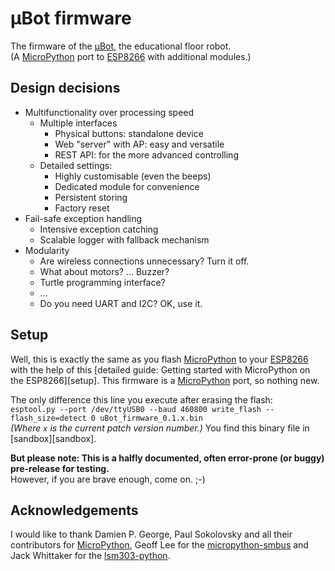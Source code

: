 # μBot firmware

The firmware of the [μBot][uBot], the educational floor robot.  
(A [MicroPython][MP] port to [ESP8266][ESP] with additional modules.)  
  
## Design decisions

- Multifunctionality over processing speed 
  - Multiple interfaces
    - Physical buttons: standalone device
    - Web "server" with AP: easy and versatile
    - REST API: for the more advanced controlling
  - Detailed settings:
    - Highly customisable (even the beeps)
    - Dedicated module for convenience
    - Persistent storing
    - Factory reset
- Fail-safe exception handling
  - Intensive exception catching
  - Scalable logger with fallback mechanism
- Modularity
  - Are wireless connections unnecessary? Turn it off.
  - What about motors? ... Buzzer?
  - Turtle programming interface?
  - ...
  - Do you need UART and I2C? OK, use it.
  
  
## Setup

Well, this is exactly the same as you flash [MicroPython][MP] to your [ESP8266][ESP] with the help of this [detailed guide: Getting started with MicroPython on the ESP8266][setup]. This firmware is a [MicroPython][MP] port, so nothing new.  
  
The only difference this line you execute after erasing the flash:  
`esptool.py --port /dev/ttyUSB0 --baud 460800 write_flash --flash_size=detect 0 uBot_firmware_0.1.x.bin`  
*(Where `x` is the current patch version number.)* You find this binary file in [sandbox][sandbox].  
  
**But please note: This is a halfly documented, often error-prone (or buggy) pre-release for testing.**  
However, if you are brave enough, come on. ;-)


## Acknowledgements

I would like to thank Damien P. George, Paul Sokolovsky and all their contributors for [MicroPython][MP], Geoff Lee for the [micropython-smbus][SMBUS] and Jack Whittaker for the [lsm303-python][LSM303].


[uBot]: https://github.com/hu-zza/uBot
[ESP]: https://en.wikipedia.org/wiki/ESP8266
[MP]: https://github.com/micropython/micropython
[SMBUS]: https://github.com/gkluoe/micropython-smbus
[LSM303]: https://github.com/jackw01/lsm303-python
